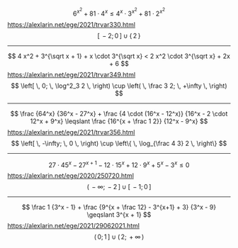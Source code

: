 $$
    6^{x^2} + 81 \cdot 4^x
    \leqslant
    4^x \cdot 3^{x^2} + 81 \cdot 2^{x^2}
$$
https://alexlarin.net/ege/2021/trvar330.html
$$
    \left[\,
        -2; \, 0
    \, \right]
    \cup
    \left\{ \,
        2
    \, \right\}
$$
--- ---
$$
    4 x^2 + 3^{\sqrt x + 1} + x \cdot 3^{\sqrt x}
    <
    2 x^2 \cdot 3^{\sqrt x} + 2x + 6
$$
https://alexlarin.net/ege/2021/trvar349.html
$$
    \left[ \,
        0; \, \log^2_3 2
    \, \right)
    \cup
    \left( \,
        \frac 3 2; \, +\infty
    \, \right)
$$
--- ---
$$
    \frac {64^x} {36^x - 27^x}
    +
    \frac {4 \cdot (16^x - 12^x)} {16^x - 2 \cdot 12^x + 9^x}
    \leqslant
    \frac {16^{x + \frac 1 2}} {12^x - 9^x}
$$
https://alexlarin.net/ege/2021/trvar356.html
$$
    \left[ \,
        -\infty; \, 0
    \, \right)
    \cup
    \left\{ \,
        \log_{\frac 4 3} 2
    \, \right\}
$$
--- ---
$$
    27 \cdot 45^x - 27^{x+1} - 12 \cdot 15^x + 12 \cdot 9^x + 5^x - 3^x
    \leqslant 0
$$
https://alexlarin.net/ege/2020/250720.html
$$
    \left( \,
        -\infty; \, -2
    \, \right]
    \cup
    \left[ \,
        -1; \, 0
    \, \right]
$$
--- ---
$$
    \frac 1 {3^x - 1} +
    \frac {9^{x + \frac 12} - 3^{x+1} + 3} {3^x - 9}
    \geqslant
    3^{x + 1}
$$
https://alexlarin.net/ege/2021/29062021.html
$$
    \left( \,
        0; \, 1
    \, \right]
    \cup
    \left( \,
        2; \, +\infty
    \, \right)
$$
